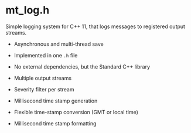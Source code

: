 # mt_log.h

Simple logging system for C++ 11, that logs messages to registered output streams.

- Asynchronous and multi-thread save

- Implemented in one `.h` file

- No external dependencies, but the Standard C++ library

- Multiple output streams

- Severity filter per stream

- Millisecond time stamp generation

- Flexible time-stamp conversion (GMT or local time)

- Millisecond time stamp formatting

